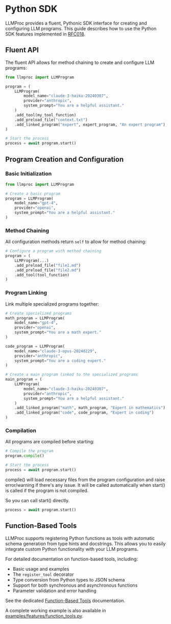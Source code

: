 # Python SDK

LLMProc provides a fluent, Pythonic SDK interface for creating and configuring LLM programs. This guide describes how to use the Python SDK features implemented in [RFC018](../RFC/RFC018_python_sdk.md).

## Fluent API

The fluent API allows for method chaining to create and configure LLM programs:

```python
from llmproc import LLMProgram

program = (
    LLMProgram(
        model_name="claude-3-haiku-20240307",
        provider="anthropic",
        system_prompt="You are a helpful assistant."
    )
    .add_tool(my_tool_function)
    .add_preload_file("context.txt")
    .add_linked_program("expert", expert_program, "An expert program")
)

# Start the process
process = await program.start()
```

## Program Creation and Configuration

### Basic Initialization

```python
from llmproc import LLMProgram

# Create a basic program
program = LLMProgram(
    model_name="gpt-4",
    provider="openai",
    system_prompt="You are a helpful assistant."
)
```

### Method Chaining

All configuration methods return `self` to allow for method chaining:

```python
# Configure a program with method chaining
program = (
    LLMProgram(...)
    .add_preload_file("file1.md")
    .add_preload_file("file2.md")
    .add_tool(tool_function)
)
```

### Program Linking

Link multiple specialized programs together:

```python
# Create specialized programs
math_program = LLMProgram(
    model_name="gpt-4",
    provider="openai",
    system_prompt="You are a math expert."
)

code_program = LLMProgram(
    model_name="claude-3-opus-20240229",
    provider="anthropic",
    system_prompt="You are a coding expert."
)

# Create a main program linked to the specialized programs
main_program = (
    LLMProgram(
        model_name="claude-3-haiku-20240307",
        provider="anthropic",
        system_prompt="You are a helpful assistant."
    )
    .add_linked_program("math", math_program, "Expert in mathematics")
    .add_linked_program("code", code_program, "Expert in coding")
)
```

### Compilation

All programs are compiled before starting:

```python
# Compile the program
program.compile()

# Start the process
process = await program.start()
```

compile() will load necessary files from the program configuration and raise error/warning if there's any issue. It will be called automatically when start() is called if the program is not compiled.

So you can call start() directly.

```python
process = await program.start()
```

## Function-Based Tools

LLMProc supports registering Python functions as tools with automatic schema generation from type hints and docstrings. This allows you to easily integrate custom Python functionality with your LLM programs.

For detailed documentation on function-based tools, including:
- Basic usage and examples
- The `register_tool` decorator
- Type conversion from Python types to JSON schema
- Support for both synchronous and asynchronous functions
- Parameter validation and error handling

See the dedicated [Function-Based Tools](function-based-tools.md) documentation.

A complete working example is also available in [examples/features/function_tools.py](../examples/features/function_tools.py).